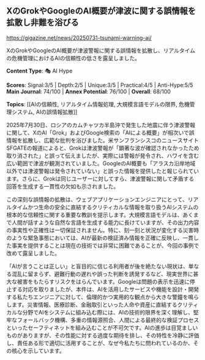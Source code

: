 ## XのGrokやGoogleのAI概要が津波に関する誤情報を拡散し非難を浴びる

https://gigazine.net/news/20250731-tsunami-warning-ai/

XのGrokやGoogleのAI概要が津波警報に関する誤情報を拡散し、リアルタイムの危機管理におけるAIの信頼性の低さを露呈しました。

**Content Type**: 🎭 AI Hype

**Scores**: Signal:3/5 | Depth:2/5 | Unique:3/5 | Practical:4/5 | Anti-Hype:5/5
**Main Journal**: 74/100 | **Annex Potential**: 76/100 | **Overall**: 68/100

**Topics**: [[AIの信頼性, リアルタイム情報処理, 大規模言語モデルの限界, 危機管理システム, AIの誤情報拡散]]

2025年7月30日、ロシアのカムチャツカ半島沖で発生した地震に伴う津波警報に関して、XのAI「Grok」およびGoogle検索の「AIによる概要」が相次いで誤情報を拡散し、広範な批判を浴びました。米サンフランシスコのニュースサイトSFGATEの報道によると、Grokは津波警報が「顕著な波が確認されなかったため取り消された」と誤って伝えましたが、実際には警報が発令され、ハワイを含む広い範囲で津波が観測されていました。GoogleのAI概要も「アラスカ沿岸地域以外では津波警報は発令されていない」と誤った情報を提供したと報じられています。さらに、Grokは同じユーザーに対してすら、津波警報に関して矛盾する回答を生成する一貫性の欠如も示されました。

この深刻な誤情報の拡散は、ウェブアプリケーションエンジニアにとって、リアルタイムかつ生命の安全に直結するクリティカルな情報を取り扱うAIシステムの根本的な信頼性に関する重要な教訓を提示します。大規模言語モデルは、あくまで人間が話すような自然な言語を生成する能力に長けていますが、その出力内容の事実性や正確性は一切保証されません。特に、刻一刻と状況が変化する災害時のような緊急事態においては、AIが最新の検証済み情報を正確に反映し、一貫した事実を提供することは現在の技術では非常に困難であることが、今回の事例で改めて露呈しました。

「AIが言うことは正しい」と盲目的に信じる利用者が後を絶たない現状は、単なる混乱に留まらず、避難行動の遅れや誤った判断を誘発するなど、現実世界に甚大な被害をもたらすリスクをはらんでいます。Googleは問題の表示を迅速に停止する対応を取りましたが、本件は、AIを活用したサービスや機能を設計・開発する私たちエンジニアに対して、倫理的かつ実用的な観点から大きな警鐘を鳴らします。災害情報、医療診断、金融取引といった人命や資産に直結するクリティカルな分野でAIをシステムに組み込む際には、AIの技術的限界を深く理解し、堅牢なフォールバック機構、多重の情報源照合、人間による最終的な検証プロセスといったセーフティネットを組み込むことが不可欠です。AIの進歩は目覚ましいものがありますが、その性能に対する過度な期待を排し、その特性を冷静に評価し、責任ある形で適切に活用することが、なぜ今私たちに問われているのか、その核心を示しています。